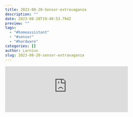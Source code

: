 ```yaml
---
title: 2023-08-20-Sensor-extravaganza
description: ""
date: 2023-08-20T19:40:53.794Z
preview: ""
tags:
  - "#homeassistant"
  - "#sensor"
  - "#hardware"
categories: []
author: Larnius
slug: 2023-08-20-sensor-extravaganza
---
```

<iframe src="https://mastodontech.de/@larnius/110923631486489492/embed" class="mastodon-embed" style="max-width: 100%; border: 0" width="400" allowfullscreen="allowfullscreen"></iframe><script src="https://mastodontech.de/embed.js" async="async"></script>
